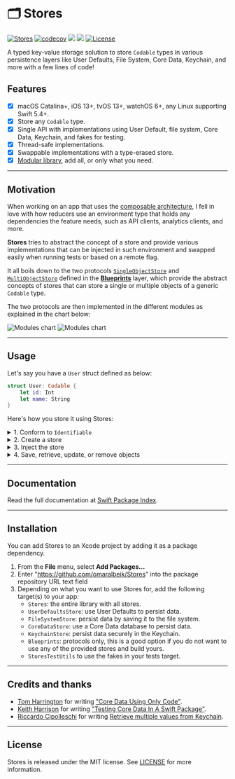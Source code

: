 # 🗂 Stores

[![Stores](https://github.com/omaralbeik/Stores/actions/workflows/CI.yml/badge.svg)](https://github.com/omaralbeik/Stores/actions/workflows/CI.yml)
[![codecov](https://codecov.io/gh/omaralbeik/Stores/branch/main/graph/badge.svg?token=iga0JA6Mwo)](https://codecov.io/gh/omaralbeik/Stores)
[![](https://img.shields.io/endpoint?url=https%3A%2F%2Fswiftpackageindex.com%2Fapi%2Fpackages%2Fomaralbeik%2FStores%2Fbadge%3Ftype%3Dswift-versions)](https://swiftpackageindex.com/omaralbeik/Stores)
[![](https://img.shields.io/endpoint?url=https%3A%2F%2Fswiftpackageindex.com%2Fapi%2Fpackages%2Fomaralbeik%2FStores%2Fbadge%3Ftype%3Dplatforms)](https://swiftpackageindex.com/omaralbeik/Stores)
[![License](https://img.shields.io/badge/License-MIT-red.svg)](https://opensource.org/licenses/MIT)

A typed key-value storage solution to store `Codable` types in various persistence layers like User Defaults, File System, Core Data, Keychain, and more with a few lines of code!

## Features

- [x] macOS Catalina+, iOS 13+, tvOS 13+, watchOS 6+, any Linux supporting Swift 5.4+.
- [x] Store any `Codable` type.
- [x] Single API with implementations using User Default, file system, Core Data, Keychain, and fakes for testing.
- [x] Thread-safe implementations.
- [x] Swappable implementations with a type-erased store.
- [x] [Modular library](#installation), add all, or only what you need.

---

## Motivation

When working on an app that uses the [composable architecture](https://github.com/pointfreeco/swift-composable-architecture), I fell in love with how reducers use an environment type that holds any dependencies the feature needs, such as API clients, analytics clients, and more.

**Stores** tries to abstract the concept of a store and provide various implementations that can be injected in such environment and swapped easily when running tests or based on a remote flag.

It all boils down to the two protocols [`SingleObjectStore`](https://github.com/omaralbeik/Stores/blob/main/Sources/Blueprints/SingleObjectStore.swift) and [`MultiObjectStore`](https://github.com/omaralbeik/Stores/blob/main/Sources/Blueprints/MultiObjectStore.swift) defined in the [**Blueprints**](https://github.com/omaralbeik/Stores/tree/main/Sources/Blueprints) layer, which provide the abstract concepts of stores that can store a single or multiple objects of a generic `Codable` type.

The two protocols are then implemented in the different modules as explained in the chart below:

![Modules chart](https://raw.githubusercontent.com/omaralbeik/Stores/main/Assets/stores-light.png#gh-light-mode-only)
![Modules chart](https://raw.githubusercontent.com/omaralbeik/Stores/main/Assets/stores-dark.png#gh-dark-mode-only)

---

## Usage

Let's say you have a `User` struct defined as below:

```swift
struct User: Codable {
    let id: Int
    let name: String
}
```

Here's how you store it using Stores:

<details>
<summary>1. Conform to <code>Identifiable</code></summary>

This is required to make the store associate an object with its id.

```swift
extension User: Identifiable {}
```

The property `id` can be on any `Hashable` type. [Read more](https://developer.apple.com/documentation/swift/identifiable).

</details>

<details>
<summary>2. Create a store</summary>

Stores comes pre-equipped with the following stores:

<ul>

<li>
<details>
<summary>UserDefaults</summary>

```swift
// Store for multiple objects
let store = MultiUserDefaultsStore<User>(identifier: "users")

// Store for a single object
let store = SingleUserDefaultsStore<User>(identifier: "users")
```
</details>
</li>

<li>
<details>
<summary>FileSystem</summary>

```swift
// Store for multiple objects
let store = MultiFileSystemStore<User>(identifier: "users")

// Store for a single object
let store = SingleFileSystemStore<User>(identifier: "users")
```
</details>
</li>

<li>
<details>
<summary>CoreData</summary>

```swift
// Store for multiple objects
let store = MultiCoreDataStore<User>(identifier: "users")

// Store for a single object
let store = SingleCoreDataStore<User>(identifier: "users")
```
</details>
</li>

<li>
<details>
<summary>Keychain</summary>

```swift
// Store for multiple objects
let store = MultiKeychainStore<User>(identifier: "users")

// Store for a single object
let store = SingleKeychainStore<User>(identifier: "users")
```
</details>
</li>

<li>
<details>
<summary>Fakes (for testing)</summary>

```swift
// Store for multiple objects
let store = MultiObjectStoreFake<User>()

// Store for a single object
let store = SingleObjectStoreFake<User>()
```
</details>
</li>

</ul>

You can create a custom store by implementing the protocols in [`Blueprints`](https://github.com/omaralbeik/Stores/tree/main/Sources/Blueprints)

<ul>
<li>
<details>
<summary>Realm</summary>

```swift
// Store for multiple objects
final class MultiRealmStore<Object: Codable & Identifiable>: MultiObjectStore {
    // ...
}

// Store for a single object
final class SingleRealmStore<Object: Codable & Identifiable>: SingleObjectStore {
    // ...
}
```
</details>
</li>

<li>
<details>
<summary>SQLite</summary>

```swift
// Store for multiple objects
final class MultiSQLiteStore<Object: Codable & Identifiable>: MultiObjectStore {
    // ...
}

// Store for a single object
final class SingleSQLiteStore<Object: Codable & Identifiable>: SingleObjectStore {
    // ...
}
```
</details>
</li>

</ul>
</details>


<details>
<summary>3. Inject the store</summary>

Assuming we have a view model that uses a store to fetch data:

```swift
struct UsersViewModel {
    let store: AnyMultiObjectStore<User>
}
```

Inject the appropriate store implementation:

```swift
let coreDataStore = MultiCoreDataStore<User>(databaseName: "users")
let prodViewModel = UsersViewModel(store: coreDataStore.eraseToAnyStore())
```

or:

```swift
let fakeStore = MultiObjectStoreFake<User>()
let testViewModel = UsersViewModel(store: fakeStore.eraseToAnyStore())
```

</details>

<details>
<summary>4. Save, retrieve, update, or remove objects</summary>

```swift
let john = User(id: 1, name: "John Appleseed")

// Save an object to a store
try store.save(john)

// Save an array of objects to a store
try store.save([jane, steve, jessica])

// Get an object from store
let user = store.object(withId: 1)

// Get an array of object in store
let users = store.objects(withIds: [1, 2, 3])

// Get an array of all objects in store
let allUsers = store.allObjects()

// Check if store has an object
print(store.containsObject(withId: 10)) // false

// Remove an object from a store
try store.remove(withId: 1)

// Remove multiple objects from a store
try store.remove(withIds: [1, 2, 3])

// Remove all objects in a store
try store.removeAll()
```

</details>
    
---
    
## Documentation

Read the full documentation at [Swift Package Index](https://swiftpackageindex.com/omaralbeik/Stores).

---

## Installation

You can add Stores to an Xcode project by adding it as a package dependency.

1. From the **File** menu, select **Add Packages...**
2. Enter "https://github.com/omaralbeik/Stores" into the package repository URL text field
3. Depending on what you want to use Stores for, add the following target(s) to your app:
    - `Stores`: the entire library with all stores.
    - `UserDefaultsStore`: use User Defaults to persist data.
    - `FileSystemStore`: persist data by saving it to the file system.
    - `CoreDataStore`: use a Core Data database to persist data.
    - `KeychainStore`: persist data securely in the Keychain.
    - `Blueprints`: protocols only, this is a good option if you do not want to use any of the provided stores and build yours.
    - `StoresTestUtils` to use the fakes in your tests target.

---

## Credits and thanks

- [Tom Harrington](https://twitter.com/atomicbird) for writing ["Core Data Using Only Code"](https://www.atomicbird.com/blog/core-data-code-only/).
- [Keith Harrison](https://twitter.com/kharrison) for writing ["Testing Core Data In A Swift Package"](https://useyourloaf.com/blog/testing-core-data-in-a-swift-package/).
- [Riccardo Cipolleschi](https://twitter.com/cipolleschir) for writing [Retrieve multiple values from Keychain](https://medium.com/macoclock/retrieve-multiple-values-from-keychain-77641248f4a1).
---

## License

Stores is released under the MIT license. See [LICENSE](https://github.com/omaralbeik/Stores/blob/main/LICENSE) for more information.
